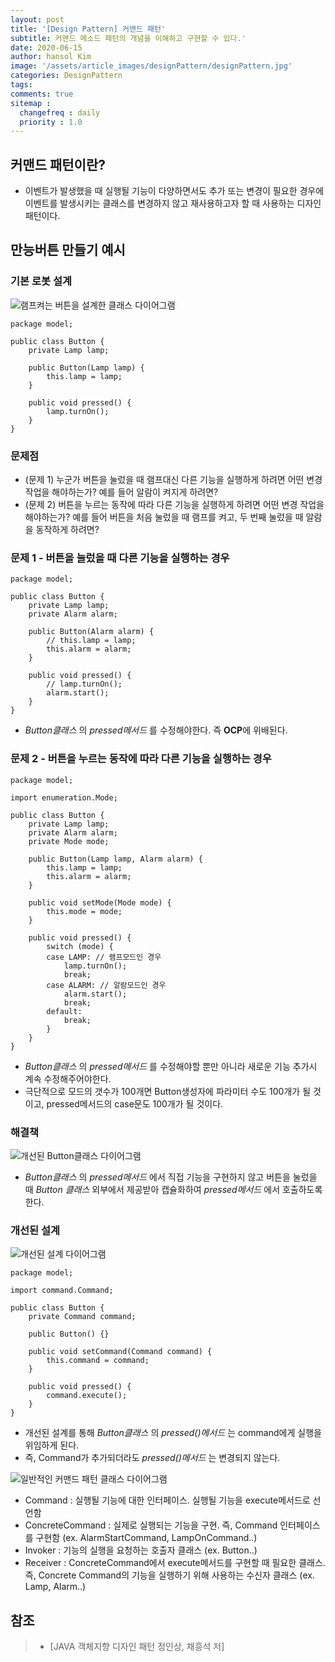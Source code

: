 ```yaml
---
layout: post
title: '[Design Pattern] 커맨드 패턴'
subtitle: 커맨드 메소드 패턴의 개념을 이해하고 구현할 수 있다.'
date: 2020-06-15
author: hansol Kim
image: '/assets/article_images/designPattern/designPattern.jpg'
categories: DesignPattern
tags: 
comments: true
sitemap :
  changefreq : daily
  priority : 1.0
---
```


## 커맨드 패턴이란?

* 이벤트가 발생했을 때 실행될 기능이 다양하면서도 추가 또는 변경이 필요한 경우에 이벤트를 발생시키는 클래스를 변경하지 않고 재사용하고자 할 때 사용하는 디자인 패턴이다.

## 만능버튼 만들기 예시

### 기본 로봇 설계
![램프켜는 버튼을 설계한 클래스 다이어그램](https://user-images.githubusercontent.com/31653025/84618058-e9c93480-af0b-11ea-9bdf-d4e522ae0a35.PNG)

```
package model;

public class Button {
	private Lamp lamp;
	
	public Button(Lamp lamp) {
		this.lamp = lamp;
	}
	
	public void pressed() {
		lamp.turnOn();
	}
}
```

### 문제점
* (문제 1) 누군가 버튼을 눌렀을 때 램프대신 다른 기능을 실행하게 하려면 어떤 변경 작업을 해야하는가? 예를 들어 알람이 켜지게 하려면?
* (문제 2) 버튼을 누르는 동작에 따라 다른 기능을 실행하게 하려면 어떤 변경 작업을 해야하는가? 예를 들어 버튼을 처음 눌렀을 때 램프를 켜고, 두 번째 눌렀을 때 알람을 동작하게 하려면?

### 문제 1 - 버튼을 눌렀을 때 다른 기능을 실행하는 경우
```
package model;

public class Button {
	private Lamp lamp;
	private Alarm alarm;
	
	public Button(Alarm alarm) {
		// this.lamp = lamp;
		this.alarm = alarm;
	}
	
	public void pressed() {
		// lamp.turnOn();
		alarm.start();		
	}
}
```
* *Button클래스* 의 *pressed메서드* 를 수정해야한다. 즉 **OCP**에 위배된다.

### 문제 2 - 버튼을 누르는 동작에 따라 다른 기능을 실행하는 경우
```
package model;

import enumeration.Mode;

public class Button {
	private Lamp lamp;
	private Alarm alarm;
	private Mode mode;
	
	public Button(Lamp lamp, Alarm alarm) {
		this.lamp = lamp;
		this.alarm = alarm;
	}
	
	public void setMode(Mode mode) {
		this.mode = mode;
	}
	
	public void pressed() {
		switch (mode) {
		case LAMP: // 램프모드인 경우
			lamp.turnOn();
			break;
		case ALARM: // 알람모드인 경우
			alarm.start();
			break;
		default:
			break;
		}		
	}
}
```
* *Button클래스* 의 *pressed메서드* 를 수정해야할 뿐만 아니라 새로운 기능 추가시 계속 수정해주어야한다.
* 극단적으로 모드의 갯수가 100개면 Button생성자에 파라미터 수도 100개가 될 것이고, pressed메서드의 case문도 100개가 될 것이다.

### 해결책
![개선된 Button클래스 다이어그램](https://user-images.githubusercontent.com/31653025/84620646-83481480-af13-11ea-9549-9b2d2da74ef5.PNG)
* *Button클래스* 의 *pressed메서드* 에서 직접 기능을 구현하지 않고 버튼을 눌렀을 때 *Button 클래스* 외부에서 제공받아 캡슐화하여 *pressed메서드* 에서 호출하도록 한다.

### 개선된 설계
![개선된 설계 다이어그램](https://user-images.githubusercontent.com/31653025/83720482-1d869d80-a674-11ea-8095-a19b5efc6ca9.PNG)

```
package model;

import command.Command;

public class Button {
	private Command command;
	
	public Button() {}
	
	public void setCommand(Command command) {
		this.command = command;
	}
	
	public void pressed() {
		command.execute();
	}
}
```
* 개선된 설계를 통해 *Button클래스* 의 *pressed()메서드* 는 command에게 실행을 위임하게 된다.
* 즉, Command가 추가되더라도 *pressed()메서드* 는 변경되지 않는다.

![일반적인 커맨드 패턴 클래스 다이어그램](https://user-images.githubusercontent.com/31653025/84621599-eaff5f00-af15-11ea-90ff-80dfd52028c2.PNG)

* Command : 실행될 기능에 대한 인터페이스. 실행될 기능을 execute메서드로 선언함
* ConcreteCommand : 실제로 실행되는 기능을 구현. 즉, Command 인터페이스를 구현함 (ex. AlarmStartCommand, LampOnCommand..)
* Invoker : 기능의 실행을 요청하는 호출자 클래스 (ex. Button..)
* Receiver : ConcreteCommand에서 execute메서드를 구현할 때 필요한 클래스. 즉, Concrete Command의 기능을 실행하기 위해 사용하는 수신자 클래스 (ex. Lamp, Alarm..)

## 참조
> - [JAVA 객체지향 디자인 패턴 정인상, 채흥석 저]